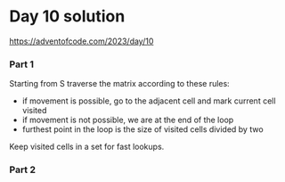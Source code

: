 # Day 10 solution

https://adventofcode.com/2023/day/10

### Part 1

Starting from S traverse the matrix according to these rules:
- if movement is possible, go to the adjacent cell and mark current cell visited
- if movement is not possible, we are at the end of the loop
- furthest point in the loop is the size of visited cells divided by two

Keep visited cells in a set for fast lookups.

### Part 2

